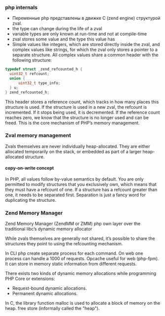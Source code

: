 ### php internals

- Переменные php представлены в движке C (zend engine) структурой zval.
- the type can change during the life of a zval
- variable types are only known at run-time and not at compile-time
- zval stores some value and the type this value has
- Simple values like integers, which are stored directly inside the zval, and complex values like strings, for which the
  zval only stores a pointer to a separate structure.
  All complex values share a common header with the following structure:

```c
typedef struct _zend_refcounted_h {
  uint32_t refcount;
  union {
      uint32_t type_info;
  } u;
} zend_refcounted_h;
```

This header stores a reference count, which tracks in how many places this structure is used. If the structure is used
in a new zval, the refcount is incremented. If it stops being used, it is decremented. If the reference count reaches
zero, we know that the structure is no longer used and can be freed. This is the core mechanism of PHP’s memory
management.

### Zval memory management

Zvals themselves are never individually heap-allocated. They are either allocated temporarily on the stack, or embedded
as part of a larger heap-allocated structure.

#### copy-on-write concept

In PHP, all values follow by-value semantics by default.
You are only permitted to modify structures that you exclusively own, which means that they must have a refcount of one.
If a structure has a refcount greater than one, it needs to be separated first. Separation is just a fancy word for
duplicating the structure.

### Zend Memory Manager

Zend Memory Manager (ZendMM or ZMM) php own layer over the traditional libc’s dynamic memory allocator

While zvals themselves are generally not shared, it’s possible to share the structures they point to using the
refcounting mechanism.

In CLI php create separate process for each command. On web one process can handle a 1000 of requests.
Opcache useful for web (php-fpm). It can store in memory static information from different requests.

There exists two kinds of dynamic memory allocations while programming PHP Core or extensions:

- Request-bound dynamic allocations.
- Permanent dynamic allocations.

In C, the library function malloc is used to allocate a block of memory on the heap.
free store (informally called the "heap").